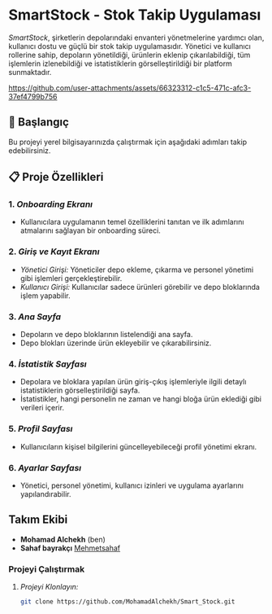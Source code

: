 # SmartStock - Stok Takip Uygulaması

*SmartStock*, şirketlerin depolarındaki envanteri yönetmelerine yardımcı olan, kullanıcı dostu ve güçlü bir stok takip uygulamasıdır. Yönetici ve kullanıcı rollerine sahip, depoların yönetildiği, ürünlerin eklenip çıkarılabildiği, tüm işlemlerin izlenebildiği ve istatistiklerin görselleştirildiği bir platform sunmaktadır.


https://github.com/user-attachments/assets/66323312-c1c5-471c-afc3-37ef4799b756
## 🚀 Başlangıç

Bu projeyi yerel bilgisayarınızda çalıştırmak için aşağıdaki adımları takip edebilirsiniz.

## 📋 Proje Özellikleri

### 1. *Onboarding Ekranı*
   - Kullanıcılara uygulamanın temel özelliklerini tanıtan ve ilk adımlarını atmalarını sağlayan bir onboarding süreci.

### 2. *Giriş ve Kayıt Ekranı*
   - *Yönetici Girişi:* Yöneticiler depo ekleme, çıkarma ve personel yönetimi gibi işlemleri gerçekleştirebilir.
   - *Kullanıcı Girişi:* Kullanıcılar sadece ürünleri görebilir ve depo bloklarında işlem yapabilir.

### 3. *Ana Sayfa*
   - Depoların ve depo bloklarının listelendiği ana sayfa.
   - Depo blokları üzerinde ürün ekleyebilir ve çıkarabilirsiniz.

### 4. *İstatistik Sayfası*
   - Depolara ve bloklara yapılan ürün giriş-çıkış işlemleriyle ilgili detaylı istatistiklerin görselleştirildiği sayfa.
   - İstatistikler, hangi personelin ne zaman ve hangi bloğa ürün eklediği gibi verileri içerir.

### 5. *Profil Sayfası*
   - Kullanıcıların kişisel bilgilerini güncelleyebileceği profil yönetimi ekranı.

### 6. *Ayarlar Sayfası*
   - Yönetici, personel yönetimi, kullanıcı izinleri ve uygulama ayarlarını yapılandırabilir.

## Takım Ekibi

- **Mohamad Alchekh** (ben) 
- **Sahaf bayrakçı** [Mehmetsahaf]([https://github.com/ecrink](https://github.com/Mehmetsahaf)) 

### Projeyi Çalıştırmak

1. *Projeyi Klonlayın:*
   ```bash
   git clone https://github.com/MohamadAlchekh/Smart_Stock.git
